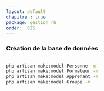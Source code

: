 ```yaml
---
layout: default
chapitre : true
package: gestion_rh
order:  625
---
```


### Création de la base de données 


````bash

php artisan make:model Personne -m
php artisan make:model Formateur -m
php artisan make:model Apprenant -m
php artisan make:model Groupe -m


````
